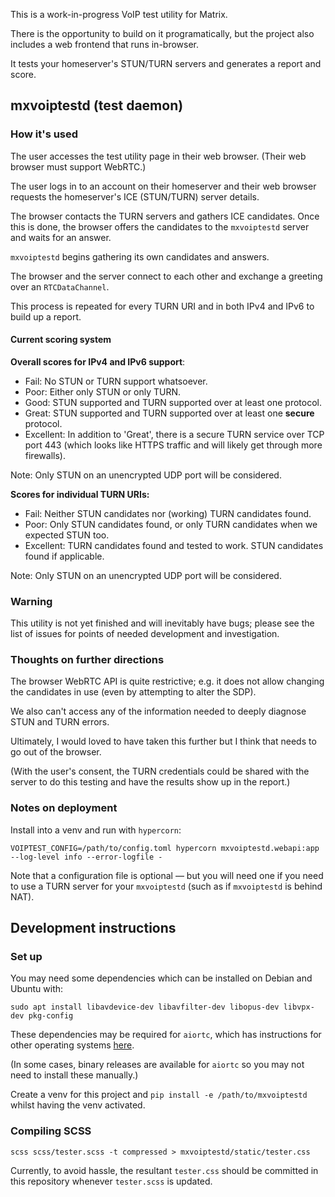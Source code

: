 This is a work-in-progress VoIP test utility for Matrix.

There is the opportunity to build on it programatically, but the project also
includes a web frontend that runs in-browser.

It tests your homeserver's STUN/TURN servers and generates a report and score.


## mxvoiptestd (test daemon)

### How it's used

The user accesses the test utility page in their web browser. (Their web browser
must support WebRTC.)

The user logs in to an account on their homeserver and their web browser requests
the homeserver's ICE (STUN/TURN) server details.

The browser contacts the TURN servers and gathers ICE candidates. Once this is
done, the browser offers the candidates to the `mxvoiptestd` server and waits for
an answer.

`mxvoiptestd` begins gathering its own candidates and answers.

The browser and the server connect to each other and exchange a greeting over an
`RTCDataChannel`.

This process is repeated for every TURN URI and in both IPv4 and IPv6 to build up
a report.


#### Current scoring system

**Overall scores for IPv4 and IPv6 support**:

* Fail: No STUN or TURN support whatsoever.
* Poor: Either only STUN or only TURN.
* Good: STUN supported and TURN supported over at least one protocol.
* Great: STUN supported and TURN supported over at least one **secure** protocol.
* Excellent: In addition to 'Great', there is a secure TURN service over TCP port
  443 (which looks like HTTPS traffic and will likely get through more firewalls).

Note: Only STUN on an unencrypted UDP port will be considered.

**Scores for individual TURN URIs:**

* Fail: Neither STUN candidates nor (working) TURN candidates found.
* Poor: Only STUN candidates found, or only TURN candidates when we expected STUN too.
* Excellent: TURN candidates found and tested to work. STUN candidates found if applicable.

Note: Only STUN on an unencrypted UDP port will be considered.

### Warning

This utility is not yet finished and will inevitably have bugs;
please see the list of issues for points of needed development and investigation.


### Thoughts on further directions

The browser WebRTC API is quite restrictive; e.g. it does not allow changing the
candidates in use (even by attempting to alter the SDP).

We also can't access any of the information needed to deeply diagnose STUN and
TURN errors.

Ultimately, I would loved to have taken this further but I think that needs to
go out of the browser.

(With the user's consent, the TURN credentials could be shared with the server
to do this testing and have the results show up in the report.)


### Notes on deployment

Install into a venv and run with `hypercorn`:

`VOIPTEST_CONFIG=/path/to/config.toml hypercorn mxvoiptestd.webapi:app --log-level info --error-logfile -`

Note that a configuration file is optional — but you will need one if you need
to use a TURN server for your `mxvoiptestd` (such as if `mxvoiptestd` is behind NAT).


## Development instructions

### Set up

You may need some dependencies which can be installed on Debian and Ubuntu with:

`sudo apt install libavdevice-dev libavfilter-dev libopus-dev libvpx-dev pkg-config`

These dependencies may be required for `aiortc`, which has instructions for other
operating systems [here](https://github.com/aiortc/aiortc#installing).

(In some cases, binary releases are available for `aiortc` so you may not need
to install these manually.)

Create a venv for this project and `pip install -e /path/to/mxvoiptestd` whilst
having the venv activated.


### Compiling SCSS

```
scss scss/tester.scss -t compressed > mxvoiptestd/static/tester.css
```

Currently, to avoid hassle, the resultant `tester.css` should be committed in
this repository whenever `tester.scss` is updated.
